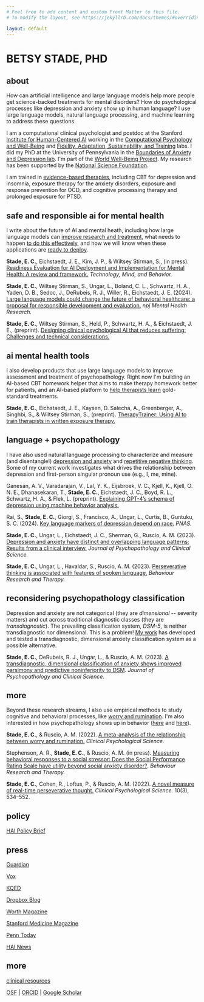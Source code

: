 ```yaml
---
# Feel free to add content and custom Front Matter to this file.
# To modify the layout, see https://jekyllrb.com/docs/themes/#overriding-theme-defaults

layout: default
---
```


# BETSY STADE, PHD

## about

How can artificial intelligence and large language models help more people get science-backed treatments for mental disorders? How do psychological processes like depression and anxiety show up in human language? I use large language models, natural language processing, and machine learning to address these questions. 

I am a computational clinical psychologist and postdoc at the Stanford [Institute for Human-Centered AI](https://hai.stanford.edu/) working in the [Computational Psychology and Well-Being](https://cpwb.stanford.edu/) and [Fidelity, Adaptation, Sustainability, and Training](https://med.stanford.edu/fastlab.html) labs. I did my PhD at the University of Pennsylvania in the [Boundaries of Anxiety and Depression lab](https://web.sas.upenn.edu/ruscio-lab/). I'm part of the [World Well-Being Project](https://www.wwbp.org/). My research has been supported by the [National Science Foundation](https://www.nsfgrfp.org/).

I am trained in [evidence-based therapies](https://div12.org/treatments/), including CBT for depression and insomnia, exposure therapy for the anxiety disorders, exposure and response prevention for OCD, and cognitive processing therapy and prolonged exposure for PTSD. 

<!---
# <a href="assets/EStade_CV.pdf" target="_blank">My CV</a> 

-->

## safe and responsible ai for mental health 

I write about the future of AI and mental heath, including how large language models can [improve research and treatment](https://www.nature.com/articles/s44184-024-00056-z.pdf), what needs to happen [to do this effectively](https://osf.io/preprints/psyarxiv/tjv8p), and how we will know when these applications are [ready to deploy](https://osf.io/preprints/psyarxiv/8zqhw).


**Stade, E. C.**, Eichstaedt, J. E., Kim, J. P., & Wiltsey Stirman, S., (in press). [Readiness Evaluation for AI Deployment and Implementation for Mental Health: A review and framework.](https://osf.io/preprints/psyarxiv/8zqhw) *Technology, Mind, and Behavior.*

**Stade, E. C.**, Wiltsey Stirman, S., Ungar, L., Boland, C. L., Schwartz, H. A., Yaden, D. B., Sedoc, J., DeRubeis, R. J., Willer, R., Eichstaedt, J. E. (2024). [Large language models could change the future of behavioral healthcare: a proposal for responsible development and evaluation.](https://www.nature.com/articles/s44184-024-00056-z.pdf) *npj Mental Health Research.*

**Stade, E. C.**, Wiltsey Stirman, S., Held, P., Schwartz, H. A., & Eichstaedt, J. E., (preprint). [Designing clinical psychological AI that reduces suffering: Challenges and technical considerations.](https://osf.io/preprints/psyarxiv/tjv8p)


## ai mental health tools

I also develop products that use large language models to improve assessment and treatment of psychopathology. Right now I'm building an AI-based CBT homework helper that aims to make therapy homework better for patients, and an AI-based platform to [help therapists learn](https://osf.io/preprints/osf/wx93m) gold-standard treatments.

**Stade, E. C.**, Eichstaedt, J. E., Kaysen, D. Salecha, A., Greenberger, A., Singhbi, S., & Wiltsey Stirman, S., (preprint). [TherapyTrainer: Using AI to train therapists in written exposure therapy.](https://osf.io/preprints/osf/wx93m)


## language + psychopathology

I have also used natural language processing to characterize and measure (and disentangle!) [depression and anxiety](https://doi.org/10.1037/abn0000850) and [repetitive negative thinking](https://doi.org/10.1016/j.brat.2023.104307). Some of my current work investigates what drives the relationship between depression and first-person singular pronoun use (e.g., I, me, mine).

Ganesan, A. V., Varadarajan, V., Lal, Y. K., Eijsbroek, V. C., Kjell, K., Kjell, O. N. E., Dhanasekaran, T., **Stade, E. C.**, Eichstaedt, J. C., Boyd, R. L., Schwartz, H. A., & Flek, L. (preprint). [Explaining GPT-4’s schema of depression using machine behavior analysis.](https://doi.org/10.48550/arXiv.2411.13800)

Rai, S., **Stade, E. C.**, Giorgi, S., Francisco, A., Ungar, L., Curtis, B., Guntuku, S. C. (2024). [Key language markers of depression depend on race.](https://www.pnas.org/doi/10.1073/pnas.2319837121) *PNAS.*

**Stade, E. C.**, Ungar, L., Eichstaedt, J. C., Sherman, G., Ruscio, A. M. (2023). [Depression and anxiety have distinct and overlapping language patterns: Results from a clinical interview.](https://doi.org/10.1037/abn0000850) *Journal of Psychopathology and Clinical Science.* 

**Stade, E. C.**, Ungar, L., Havaldar, S., Ruscio, A. M. (2023). [Perseverative thinking is associated with features of spoken language.](https://doi.org/10.1016/j.brat.2023.104307) *Behaviour Research and Therapy.* 


## reconsidering psychopathology classification 

Depression and anxiety are not categorical (they are *dimensional* -- severity matters) and cut across traditional diagnostic classes (they are *transdiagnostic*). The prevailing classification system, *DSM-5*, is neither transdiagnostic nor dimensional. This is a problem! [My work](https://psyarxiv.com/vkbnh) has developed and tested a transdiagnostic, dimensional anxiety classification system as a possible alternative. 

**Stade, E. C.**, DeRubeis, R. J., Ungar, L., & Ruscio, A. M. (2023). [A transdiagnostic, dimensional classification of anxiety shows improved parsimony and predictive noninferiority to DSM](https://doi.org/10.1037/abn0000863). *Journal of Psychopathology and Clinical Science.*

## more

Beyond these research streams,  I also use empirical methods to study cognitive and behavioral processes, like [worry and rumination](https://doi.org/10.1177/21677026221131309). I'm also interested in how psychopathology shows up in behavior ([here](http://journals.sagepub.com/doi/10.1177/21677026211038017) and [here](https://authors.elsevier.com/sd/article/S0005-7967(25)00022-1)).

**Stade, E. C.**, & Ruscio, A. M. (2022). [A meta-analysis of the relationship between worry and rumination.](https://doi.org/10.1177/21677026221131309) *Clinical Psychological Science.*

Stephenson, A. R., **Stade, E. C.**, & Ruscio, A. M. (in press). [Measuring behavioral responses to a social stressor: Does the Social Performance Rating Scale have utility beyond social anxiety disorder?](https://authors.elsevier.com/sd/article/S0005-7967(25)00022-1). *Behaviour Research and Therapy.* 

**Stade, E. C.**, Cohen, R., Loftus, P., & Ruscio, A. M. (2022). [A novel measure of real-time perseverative thought.](http://journals.sagepub.com/doi/10.1177/21677026211038017) *Clinical Psychological Science.* 10(3), 534–552.








## policy

[HAI Policy Brief](https://hai.stanford.edu/sites/default/files/2024-06/HAI-Policy-Brief-Responsible-Development-LLMs-Psychotherapy.pdf)

## press

[Guardian](https://www.theguardian.com/lifeandstyle/2024/mar/02/can-ai-chatbot-therapists-do-better-than-the-real-thing)

[Vox](https://www.vox.com/technology/2023/12/14/24000435/chatbot-therapy-risks-and-potential)

[KQED](https://www.kqed.org/forum/2010101894075/how-ai-could-transform-mental-health-care)

[Dropbox Blog](https://blog.dropbox.com/topics/work-culture/ai-therapy-)

[Worth Magazine](https://worth.com/how-ai-can-tackle-5-global-challenges/)

[Stanford Medicine Magazine](https://stanmed.stanford.edu/ai-mental-crisis-prediction-intervention/)

[Penn Today](https://penntoday.upenn.edu/news/who-what-why-betsy-stade-assessing-anxiety-and-depression)

[HAI News](https://hai.stanford.edu/news/blueprint-using-ai-psychotherapy)


## more

[clinical resources](resources)


[OSF](https://osf.io/h3d4g/) | 
[ORCID](https://orcid.org/0000-0001-6409-848X) |
[Google Scholar](https://scholar.google.com/citations?user=QOfZXaIAAAAJ&hl=en&authuser=2)


<!---
[here's a link to open a file](assets/biscuit.png)

Pubs to add: 


- TherapyTrainer paper
- AI methods paper (sent to Andy)
- LLM survey paper
- language of depression

- new paper from Sunny
- Psychedelics paper 
- Veerle, Kjell, -- Mental Health Assessment Methods and Attitudes in Clinical Practices


and outlining the characteristics AI mental health tools need and discussing technical challenges

-->



